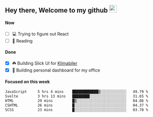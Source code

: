 ## Hey there, Welcome to my github <img src="https://media.giphy.com/media/hvRJCLFzcasrR4ia7z/giphy.gif" width="25px">

#### Now
- [ ] 💻 Trying to figure out React
- [ ] 📕 Reading

#### Done
- [x] ☘️ Building Slick UI for [Klimabiler](https://klimabiler.dk)
- [x] 🚀 Building personal dashboard for my office
 
 #### Focused on this week
<!--START_SECTION:waka-->

```txt
JavaScript     5 hrs 4 mins    ████████████▒░░░░░░░░░░░░   49.79 %
Svelte         3 hrs 13 mins   ████████░░░░░░░░░░░░░░░░░   31.65 %
HTML           29 mins         █▒░░░░░░░░░░░░░░░░░░░░░░░   04.86 %
CSHTML         26 mins         █░░░░░░░░░░░░░░░░░░░░░░░░   04.37 %
SCSS           23 mins         █░░░░░░░░░░░░░░░░░░░░░░░░   03.78 %
```

<!--END_SECTION:waka-->

